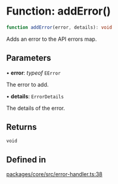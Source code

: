 # Function: addError()

```ts
function addError(error, details): void
```

Adds an error to the API errors map.

## Parameters

• **error**: *typeof* `EError`

The error to add.

• **details**: `ErrorDetails`

The details of the error.

## Returns

`void`

## Defined in

[packages/core/src/error-handler.ts:38](https://github.com/vramework/vramework/blob/effbb4c429219b23928f1b1f0fcdb2fd3899355c/packages/core/src/error-handler.ts#L38)
